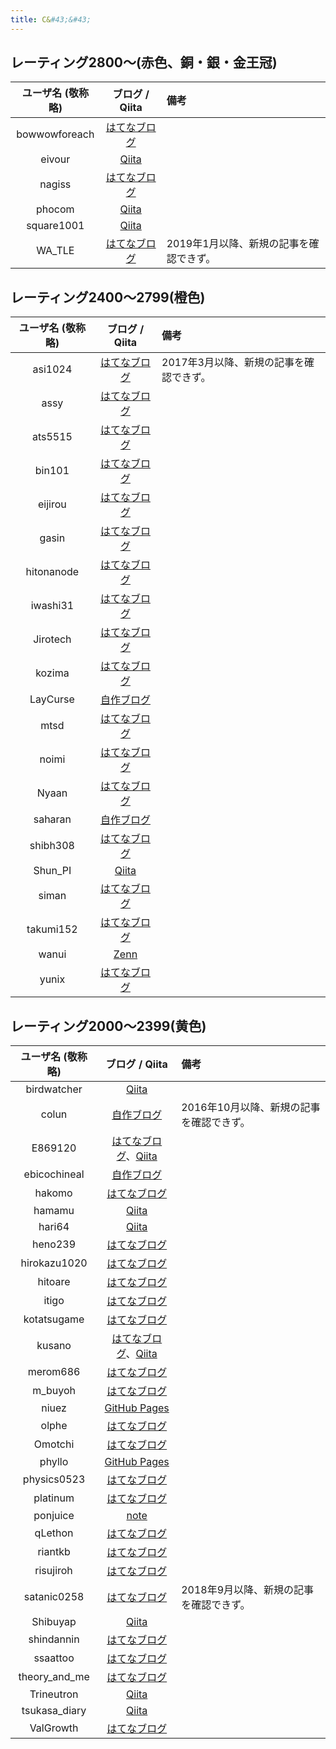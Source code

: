 ```yaml
---
title: C&#43;&#43;
---
```


## レーティング2800〜(赤色、銅・銀・金王冠)

|ユーザ名 (敬称略)|ブログ / Qiita|備考|
|:--:|:--:|:--|
|bowwowforeach|[はてなブログ](https://bowwowforeach.hatenablog.com/)||
|eivour|[Qiita](https://qiita.com/contramundum)||
|nagiss|[はてなブログ](https://nagiss.hateblo.jp/)||
|phocom|[Qiita](https://qiita.com/phocom)||
|square1001|[Qiita](https://qiita.com/square1001)||
|WA_TLE|[はてなブログ](https://watle.hatenablog.com/)|2019年1月以降、新規の記事を確認できず。|

## レーティング2400〜2799(橙色)

|ユーザ名 (敬称略)|ブログ / Qiita|備考|
|:--:|:--:|:--|
|asi1024|[はてなブログ](https://asi1024.hatenablog.com/)|2017年3月以降、新規の記事を確認できず。|
|assy|[はてなブログ](https://assy.hatenablog.jp/)||
|ats5515|[はてなブログ](https://ats5515.hatenablog.com/)||
|bin101|[はてなブログ](https://bin101.hatenablog.com/)||
|eijirou|[はてなブログ](https://eijirou-kyopro.hatenablog.com/)||
|gasin|[はてなブログ](https://gasin.hatenadiary.jp/)||
|hitonanode|[はてなブログ](https://rsm9.hatenablog.com/)||
|iwashi31|[はてなブログ](https://iwashi31.hatenablog.com/)||
|Jirotech|[はてなブログ](https://shuu0914.hatenablog.com/)||
|kozima|[はてなブログ](https://lkozima.hatenablog.com/)||
|LayCurse|[自作ブログ](http://rsujskf.s602.xrea.com/)||
|mtsd|[はてなブログ](https://mtsd-programming.hatenablog.com/)||
|noimi|[はてなブログ](https://noimi.hatenablog.com/)||
|Nyaan|[はてなブログ](https://nyaan.hatenablog.com/)||
|saharan|[自作ブログ](https://blog.oimo.io/)||
|shibh308|[はてなブログ](https://shibh308.hatenablog.com/)||
|Shun_PI|[Qiita](https://qiita.com/Shun_PI)||
|siman|[はてなブログ](https://simanman.hatenablog.com/)||
|takumi152|[はてなブログ](https://takumi152.hatenablog.jp/)||
|wanui|[Zenn](https://zenn.dev/gmeriaog)||
|yunix|[はてなブログ](https://yunix-kyopro.hatenablog.com/)||

## レーティング2000〜2399(黄色)

|ユーザ名 (敬称略)|ブログ / Qiita|備考|
|:--:|:--:|:--|
|birdwatcher|[Qiita](https://qiita.com/birdwatcher)||
|colun|[自作ブログ](http://www.colun.net/blog)|2016年10月以降、新規の記事を確認できず。|
|E869120|[はてなブログ](https://e869120.hatenablog.com/)、[Qiita](https://qiita.com/e869120)||
|ebicochineal|[自作ブログ](http://ebicochineal.blogspot.com/)||
|hakomo|[はてなブログ](https://hakomof.hatenablog.com/)||
|hamamu|[Qiita](https://qiita.com/hamamu)||
|hari64|[Qiita](https://qiita.com/hari64)||
|heno239|[はてなブログ](https://heno239.hatenablog.com/)||
|hirokazu1020|[はてなブログ](https://hirokazu1020.hatenablog.com/)||
|hitoare|[はてなブログ](https://hitoare.hatenablog.com/)||
|itigo|[はてなブログ](https://ichigokunn.hatenablog.com/)||
|kotatsugame|[はてなブログ](https://kotatsugame.hatenablog.com/)||
|kusano|[はてなブログ](https://kusano-k.hatenablog.com/)、[Qiita](https://qiita.com/kusano_k)||
|merom686|[はてなブログ](https://merom686.hatenablog.com/)||
|m_buyoh|[はてなブログ](https://buyoh.hateblo.jp/)||
|niuez|[GitHub Pages](https://niuez.github.io/)||
|olphe|[はてなブログ](https://olphe.hatenablog.com/)||
|Omotchi|[はてなブログ](https://omotchi.hateblo.jp/)||
|phyllo|[GitHub Pages](https://jetbead.github.io/AtCoderHeuristicContestMemo/)||
|physics0523|[はてなブログ](https://physics0523.hatenablog.com/)||
|platinum|[はてなブログ](https://platinum-prog.hatenablog.com/)||
|ponjuice|[note](https://note.com/ponjuice0)||
|qLethon|[はてなブログ](https://qlethon.hatenablog.com/)||
|riantkb|[はてなブログ](https://rian.hatenablog.jp/)||
|risujiroh|[はてなブログ](https://risujiroh.hatenablog.com/)||
|satanic0258|[はてなブログ](https://satanic0258.hatenablog.com/)|2018年9月以降、新規の記事を確認できず。|
|Shibuyap|[Qiita](https://qiita.com/Shibuyap)||
|shindannin|[はてなブログ](https://shindannin.hatenadiary.com/)||
|ssaattoo|[はてなブログ](https://ssaattoo.hatenablog.com/)||
|theory_and_me|[はてなブログ](https://theory-and-me.hatenablog.com/)||
|Trineutron|[Qiita](https://qiita.com/trineutron)||
|tsukasa_diary|[Qiita](https://qiita.com/tsukasa__diary)||
|ValGrowth|[はてなブログ](https://valgrowth.hatenablog.com/archive)||
